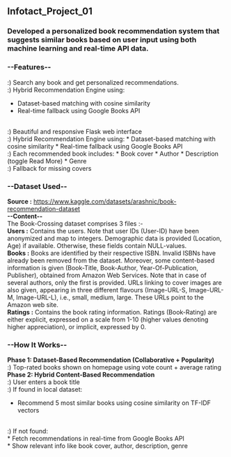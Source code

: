 ## Infotact_Project_01
### Developed a personalized book recommendation system that suggests similar books based on user input using both machine learning and real-time API data. 


### **--Features--**
:) Search any book and get personalized recommendations.
<br>
:) Hybrid Recommendation Engine using:
* Dataset-based matching with cosine similarity
* Real-time fallback using Google Books API
<br>
:) Beautiful and responsive Flask web interface
<br>
:) Hybrid Recommendation Engine using:
* Dataset-based matching with cosine similarity
* Real-time fallback using Google Books API
<br>
:) Each recommended book includes:
* Book cover
* Author
* Description (toggle Read More)
* Genre
<br>
:) Fallback for missing covers
<br>


### **--Dataset Used--**
**Source :** https://www.kaggle.com/datasets/arashnic/book-recommendation-dataset
<br>
**--Content--**
<br>
The Book-Crossing dataset comprises 3 files :-
<br>
**Users :** Contains the users. Note that user IDs (User-ID) have been anonymized and map to integers. Demographic data is provided (Location, Age) if available. Otherwise, these fields contain NULL-values.
<br>
**Books :** Books are identified by their respective ISBN. Invalid ISBNs have already been removed from the dataset. Moreover, some content-based information is given (Book-Title, Book-Author, Year-Of-Publication, Publisher), obtained from Amazon Web Services. Note that in case of several authors, only the first is provided. URLs linking to cover images are also given, appearing in three different flavours (Image-URL-S, Image-URL-M, Image-URL-L), i.e., small, medium, large. These URLs point to the Amazon web site.
<br>
**Ratings :** Contains the book rating information. Ratings (Book-Rating) are either explicit, expressed on a scale from 1-10 (higher values denoting higher appreciation), or implicit, expressed by 0.
<br>

###  **--How It Works--**
**Phase 1: Dataset-Based Recommendation (Collaborative + Popularity)**
<br>
:) Top-rated books shown on homepage using vote count + average rating
<br>
**Phase 2: Hybrid Content-Based Recommendation**
<br>
:) User enters a book title
<br>
:) If found in local dataset:
<br>
* Recommend 5 most similar books using cosine similarity on TF-IDF vectors
<br>
:) If not found:
<br>
* Fetch recommendations in real-time from Google Books API
<br>
* Show relevant info like book cover, author, description, genre
<br>



















